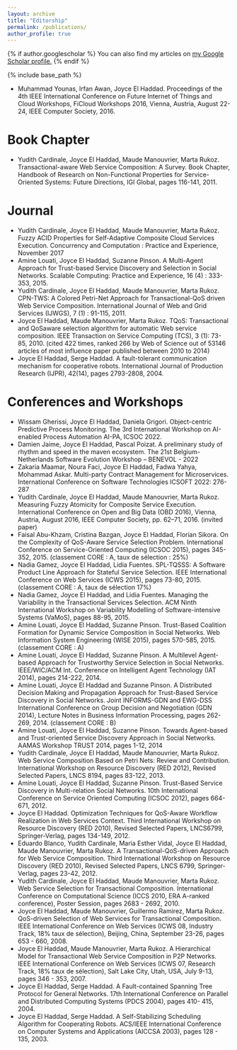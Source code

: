 ```yaml
---
layout: archive
title: "Editorship"
permalink: /publications/
author_profile: true
---
```


{% if author.googlescholar %}
  You can also find my articles on <u><a href="{{author.googlescholar}}">my Google Scholar profile</a>.</u>
{% endif %}

{% include base_path %}


* Muhammad Younas, Irfan Awan, Joyce El Haddad. Proceedings of the 4th IEEE International Conference on Future Internet of Things and Cloud Workshops, FiCloud Workshops 2016, Vienna, Austria, August 22-24, IEEE Computer Society, 2016. 

Book Chapter 
======
* Yudith Cardinale, Joyce El Haddad, Maude Manouvrier, Marta Rukoz. Transactional-aware Web Service Composition: A Survey. Book Chapter, Handbook of Research on Non-Functional Properties for Service-Oriented Systems: Future Directions, IGI Global, pages 116-141, 2011.

Journal
======
* Yudith Cardinale, Joyce El Haddad, Maude Manouvrier, Marta Rukoz. Fuzzy ACID Properties for Self-Adaptive Composite Cloud Services Execution. Concurrency and Computation : Practice and Experience, November 2017
* Amine Louati, Joyce El Haddad, Suzanne Pinson. A Multi-Agent Approach for Trust-based Service Discovery and Selection in Social Networks. Scalable Computing: Practice and Experience, 16 (4) : 333-353, 2015. 
* Yudith Cardinale, Joyce El Haddad, Maude Manouvrier, Marta Rukoz. CPN-TWS: A Colored Petri-Net Approach for Transactional-QoS driven Web Service Composition. International Journal of Web and Grid Services (IJWGS), 7 (1) : 91-115, 2011.
* Joyce El Haddad, Maude Manouvrier, Marta Rukoz. TQoS: Transactional and QoSaware selection algorithm for automatic Web service composition. IEEE Transaction on Service Computing (TCS), 3 (1): 73-85, 2010. (cited 422 times, ranked 266 by Web of Science out of 53146 articles of most influence paper published between 2010 to 2014)
* Joyce El Haddad, Serge Haddad. A fault-tolerant communication mechanism for cooperative robots. International Journal of Production Research (IJPR), 42(14), pages 2793-2808, 2004.

Conferences and Workshops 
======
* Wissam Gherissi, Joyce El Haddad, Daniela Grigori. Object-centric Predictive Process Monitoring. The 3rd International Workshop on AI-enabled Process Automation AI-PA, ICSOC 2022.
* Damien Jaime, Joyce El Haddad, Pascal Poizat. A preliminary study of rhythm and speed in the maven ecosystem. The 21st Belgium-Netherlands Software Evolution Workshop – BENEVOL - 2022
* Zakaria Maamar, Noura Faci, Joyce El Haddad, Fadwa Yahya, Mohammad Askar. Multi-party Contract Management for Microservices. International Conference on Software Technologies ICSOFT 2022: 276-287
* Yudith Cardinale, Joyce El Haddad, Maude Manouvrier, Marta Rukoz. Measuring Fuzzy Atomicity for Composite Service Execution. International Conference on Open and Big Data (OBD 2016), Vienna, Austria, August 2016, IEEE Computer Society, pp. 62–71, 2016. (invited paper)
* Faisal Abu-Khzam, Cristina Bazgan, Joyce El Haddad, Florian Sikora. On the Complexity of QoS-Aware Service Selection Problem. International Conference on Service-Oriented Computing (ICSOC 2015), pages 345-352, 2015.  (classement CORE : A, taux de sélection : 25%) 
* Nadia Gamez, Joyce El Haddad, Lidia Fuentes. SPL-TQSSS: A Software Product Line Approach for Stateful Service Selection. IEEE International Conference on Web Services (ICWS 2015), pages 73-80, 2015. (classement CORE : A, taux de sélection 17%)
* Nadia Gamez, Joyce El Haddad, and Lidia Fuentes. Managing the Variability in the Transactional Services Selection. ACM Ninth International Workshop on Variability Modelling of Software-intensive Systems (VaMoS), pages 88-95, 2015. 
* Amine Louati, Joyce El Haddad, Suzanne Pinson. Trust-Based Coalition Formation for Dynamic Service Composition in Social Networks. Web Information System Engineering (WISE 2015), pages 570-585, 2015. (classement CORE : A)
* Amine Louati, Joyce El Haddad, Suzanne Pinson. A Multilevel Agent-based Approach for Trustworthy Service Selection in Social Networks. IEEE/WIC/ACM Int. Conference on Intelligent Agent Technology (IAT 2014), pages 214-222, 2014. 
* Amine Louati, Joyce El Haddad and Suzanne Pinson. A Distributed Decision Making and Propagation Approach for Trust-Based Service Discovery in Social Networks. Joint INFORMS-GDN and EWG-DSS International Conference on Group Decision and Negotiation (GDN 2014), Lecture Notes in Business Information Processing, pages 262-269, 2014. (classement CORE : B)
* Amine Louati, Joyce El Haddad, Suzanne Pinson. Towards Agent-based and Trust-oriented Service Discovery Approach in Social Networks. AAMAS Workshop TRUST 2014, pages 1-12, 2014
* Yudith Cardinale, Joyce El Haddad, Maude Manouvrier, Marta Rukoz. Web Service Composition Based on Petri Nets: Review and Contribution. International Workshop on Resource Discovery (RED 2012), Revised Selected Papers, LNCS 8194, pages 83-122, 2013.
* Amine Louati, Joyce El Haddad, Suzanne Pinson. Trust-Based Service Discovery in Multi-relation Social Networks. 10th International Conference on Service Oriented Computing (ICSOC 2012), pages 664-671, 2012.
* Joyce El Haddad. Optimization Techniques for QoS-Aware Workflow Realization in Web Services Context. Third International Workshop on Resource Discovery (RED 2010), Revised Selected Papers, LNCS6799, Springer-Verlag, pages 134-149, 2012.
* Eduardo Blanco, Yudith Cardinale, Maria Esther Vidal, Joyce El Haddad, Maude Manouvrier, Marta Rukoz. A Transactional-QoS-driven Approach for Web Service Composition. Third International Workshop on Resource Discovery (RED 2010), Revised Selected Papers, LNCS 6799, Springer-Verlag, pages 23-42, 2012.
* Yudith Cardinale, Joyce El Haddad, Maude Manouvrier, Marta Rukoz. Web Service Selection for Transactional Composition. International Conference on Computational Science (ICCS 2010, ERA A-ranked conference), Poster Session, pages 2683 - 2692, 2010.
* Joyce El Haddad, Maude Manouvrier, Guillermo Ramirez, Marta Rukoz. QoS-driven Selection of Web Services for Transactional Composition. IEEE International Conference on Web Services (ICWS 08, Industry Track, 18% taux de sélection), Beijing, China, September 23-26, pages 653 - 660, 2008.
* Joyce El Haddad, Maude Manouvrier, Marta Rukoz. A Hierarchical Model for Transactional Web Service Composition in P2P Networks. IEEE International Conference on Web Services (ICWS 07, Research Track, 18% taux de sélection), Salt Lake City, Utah, USA, July 9-13, pages 346 - 353, 2007.
* Joyce El Haddad, Serge Haddad. A Fault-contained Spanning Tree Protocol for General Networks. 17th International Conference on Parallel and Distributed Computing Systems (PDCS 2004), pages 410- 415, 2004.
* Joyce El Haddad, Serge Haddad. A Self-Stabilizing Scheduling Algorithm for Cooperating Robots.  ACS/IEEE International Conference on Computer Systems and Applications (AICCSA 2003), pages 128 - 135, 2003.
